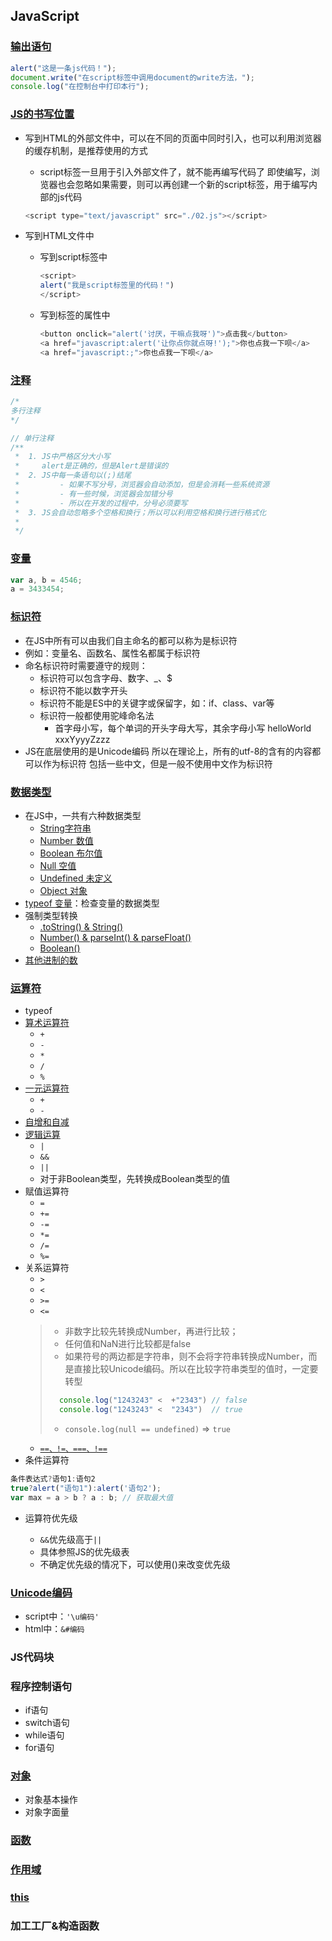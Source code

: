 ## JavaScript

### [输出语句](./01.html)

```js
alert("这是一条js代码！");
document.write("在script标签中调用document的write方法，");
console.log("在控制台中打印本行");    
```

### [JS的书写位置](./02.html)

+ 写到HTML的外部文件中，可以在不同的页面中同时引入，也可以利用浏览器的缓存机制，是推荐使用的方式
    + script标签一旦用于引入外部文件了，就不能再编写代码了
    即使编写，浏览器也会忽略如果需要，则可以再创建一个新的script标签，用于编写内部的js代码
    ```js
    <script type="text/javascript" src="./02.js"></script>
    ```

+ 写到HTML文件中
    + 写到script标签中
        ```js
        <script>
        alert("我是script标签里的代码！")
        </script>
        ```
    + 写到标签的属性中
        ```js
        <button onclick="alert('讨厌，干嘛点我呀')">点击我</button>
        <a href="javascript:alert('让你点你就点呀!');">你也点我一下呗</a>
        <a href="javascript:;">你也点我一下呗</a>
        ```

### [注释](./03.html)

```js
/*
多行注释
*/

// 单行注释
/**
 *  1. JS中严格区分大小写
 *     alert是正确的，但是Alert是错误的 
 *  2. JS中每一条语句以(;)结尾
 *         - 如果不写分号，浏览器会自动添加，但是会消耗一些系统资源
 *         - 有一些时候，浏览器会加错分号
 *         - 所以在开发的过程中，分号必须要写
 *  3. JS会自动忽略多个空格和换行；所以可以利用空格和换行进行格式化
 *  
 */
```
### [变量](./04.html)
```js
var a, b = 4546;
a = 3433454;
```

### [标识符](./05.html)
- 在JS中所有可以由我们自主命名的都可以称为是标识符
- 例如：变量名、函数名、属性名都属于标识符
- 命名标识符时需要遵守的规则：
    - 标识符可以包含字母、数字、_、$
    - 标识符不能以数字开头
    - 标识符不能是ES中的关键字或保留字，如：if、class、var等
    - 标识符一般都使用驼峰命名法
        - 首字母小写，每个单词的开头字母大写，其余字母小写
            helloWorld xxxYyyyZzzz
- JS在底层使用的是Unicode编码
      所以在理论上，所有的utf-8的含有的内容都可以作为标识符
      包括一些中文，但是一般不使用中文作为标识符

### [数据类型](./06.html)

+ 在JS中，一共有六种数据类型
    + [String字符串](./06String.html) 
    + [Number 数值](./07Number.html)
    + [Boolean 布尔值](./08Boolean&Null&Undefined.html)
    + [Null    空值](./08Boolean&Null&Undefined.html)
    + [Undefined 未定义](./08Boolean&Null&Undefined.html)
    + [Object 对象](./06.html)
+ [typeof 变量](./07Number.html)：检查变量的数据类型
+ 强制类型转换 
    + [.toString() & String()](./10强制类型转换_String.html)
    + [Number() & parseInt() & parseFloat()](./11强制类型转换_Number.html)
    + [Boolean()](./13强制类型转换_Boolean.html)
+ [其他进制的数](./12其他进制的数.html)

### [运算符](./14.html)
+ typeof
+ [算术运算符](./14运算符.html)
    + `+`
    + `-`
    + `*`
    + `/`
    + `%`
+ [一元运算符](./15一元运算符.html)
    + `+`
    + `-`   
+ [自增和自减](./16自增和自减.html)
+ [逻辑运算](./17逻辑运算.html)
    + `|`
    + `&&`
    + `||`
    + 对于非Boolean类型，先转换成Boolean类型的值
+ 赋值运算符
    + `=`
    + `+=`
    + `-=`
    + `*=`
    + `/=`
    + `%=`
+ 关系运算符
    + `>`
    + `<` 
    + `>=`
    + `<=` 
    > + 非数字比较先转换成Number，再进行比较；
    > + 任何值和NaN进行比较都是false
    > + 如果符号的两边都是字符串，则不会将字符串转换成Number，而是直接比较Unicode编码。所以在比较字符串类型的值时，一定要转型
    > ```js
    >   console.log("1243243" <  +"2343") // false
    >   console.log("1243243" <  "2343")  // true
    > ```
    > +  `console.log(null == undefined)` $\Rightarrow$ `true`
    + [`==、!=、===、!==`](./18相等运算符.html)
+ 条件运算符
```js
条件表达式?语句1:语句2
true?alert("语句1"):alert('语句2');
var max = a > b ? a : b; // 获取最大值
```
+ 运算符优先级

    + `&&`优先级高于`||`
    + 具体参照JS的优先级表
    + 不确定优先级的情况下，可以使用()来改变优先级
### [Unicode编码](./19Unicode.html)
+ script中：`'\u编码'`
+ html中：`&#编码`

### JS代码块
### 程序控制语句
+ if语句
+ switch语句
+ while语句
+ for语句

### [对象](./24对象.html)
+ 对象基本操作
+ 对象字面量
### [函数]()
### [作用域](./27作用域.html)
### [this](./28this.html)
### 加工工厂&构造函数

